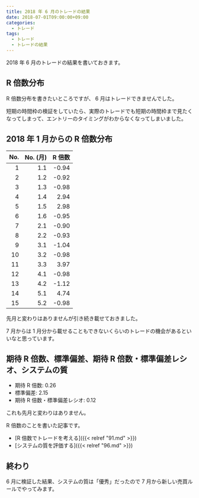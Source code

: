 ```yaml
---
title: 2018 年 6 月のトレードの結果
date: 2018-07-01T09:00:00+09:00
categories:
  - トレード
tags:
  - トレード
  - トレードの結果
---
```


2018 年 6 月のトレードの結果を書いておきます。

<!--more-->

<script src="//cdnjs.cloudflare.com/ajax/libs/Chart.js/2.7.2/Chart.bundle.min.js"></script>

<div height="320" width="640">
  <canvas id="canvas"></canvas>
</div>

<script>
  (function () {
    const ctx = document.getElementById('canvas').getContext('2d');
    const cumsum = a => {
      return a.reduce((p, c) => {
        p.push((p.length === 0 ? 0 : p[p.length - 1]) + c);
        return p;
      }, []);
    };
    const round = value => Math.round(value * Math.pow(10, 2)) / Math.pow(10, 2);
    const d = [0.0, -0.94, -0.92, -0.98, 2.94, 2.98, -0.95, -0.90, -0.93, -1.04, -0.98, 3.97, -0.98, -1.12, 4.74, -0.98];
    const d2 = cumsum(d).map(round);
    const data = {
      datasets: [{
        data: d2,
        fill: false,
        label: '累積 R 倍数'
      }],
      labels: d2.map((v, i) => i)
    };
    const options = {};
    const c = new Chart(ctx, {
      data: data,
      options: options,
      type: 'line'
    });
  })();
</script>

## R 倍数分布

R 倍数分布を書きたいところですが、 6 月はトレードできませんでした。

短期の時間枠の検証をしていたら、実際のトレードでも短期の時間枠まで見たくなってしまって、エントリーのタイミングがわからなくなってしまいました。

## 2018 年 1 月からの R 倍数分布

| No.  | No. (月) | R 倍数 |
| ---: | -------: | -----: |
|    1 |      1.1 |  -0.94 |
|    2 |      1.2 |  -0.92 |
|    3 |      1.3 |  -0.98 |
|    4 |      1.4 |   2.94 |
|    5 |      1.5 |   2.98 |
|    6 |      1.6 |  -0.95 |
|    7 |      2.1 |  -0.90 |
|    8 |      2.2 |  -0.93 |
|    9 |      3.1 |  -1.04 |
|   10 |      3.2 |  -0.98 |
|   11 |      3.3 |   3.97 |
|   12 |      4.1 |  -0.98 |
|   13 |      4.2 |  -1.12 |
|   14 |      5.1 |   4.74 |
|   15 |      5.2 |  -0.98 |

先月と変わりはありませんが引き続き載せておきました。

7 月からは 1 月分から載せることもできないくらいのトレードの機会があるといいなと思っています。

## 期待 R 倍数、標準偏差、期待 R 倍数・標準偏差レシオ、システムの質

* 期待 R 倍数: 0.26
* 標準偏差: 2.15
* 期待 R 倍数・標準偏差レシオ: 0.12

これも先月と変わりはありません。

R 倍数のことを書いた記事です。

* [R 倍数でトレードを考える]({{< relref "91.md" >}})
* [システムの質を評価する]({{< relref "96.md" >}})

## 終わり

6 月に検証した結果、システムの質は「優秀」だったので 7 月から新しい売買ルールでやってみます。
